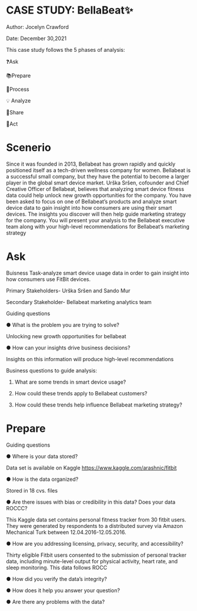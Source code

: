 # CASE STUDY: BellaBeat✨ 

Author: Jocelyn Crawford

Date: December 30,2021

This case study follows the 5 phases of analysis:

❓Ask 

📚Prepare

💾Process

💡 Analyze 

🔰Share 

🎨Act 

# Scenerio 
Since it was founded in 2013, Bellabeat has grown rapidly and quickly positioned itself as a tech-driven wellness company for women. Bellabeat is a successful small company, but they have the potential to become a larger player in the global smart device market. Urška Sršen, cofounder and Chief Creative Officer of Bellabeat, believes that analyzing smart
device fitness data could help unlock new growth opportunities for the company. You have been asked to focus on one of Bellabeat’s products and analyze smart device data to gain insight into how consumers are using their smart devices. The insights you discover will then help guide marketing strategy for the company. You will present your analysis to the Bellabeat executive team along with your high-level recommendations for Bellabeat’s marketing strategy


# Ask 
Buisness Task-analyze smart device usage data in order to gain insight into how consumers use FitBit devices. 

Primary Stakeholders- Urška Sršen and Sando Mur

Secondary Stakeholder- Bellabeat marketing analytics team 

Guiding questions

● What is the problem you are trying to solve?
 
 Unlocking new growth opportunities for bellabeat  

● How can your insights drive business decisions?

Insights on this information will produce high-level recommendations

Business questions to guide analysis:
1. What are some trends in smart device usage?

2. How could these trends apply to Bellabeat customers?

3. How could these trends help influence Bellabeat marketing strategy?


# Prepare 

 Guiding questions

● Where is your data stored?

Data set is available on Kaggle https://www.kaggle.com/arashnic/fitbit

● How is the data organized? 

Stored in 18 cvs. files 

● Are there issues with bias or credibility in this data? Does your data ROCCC?

This Kaggle data set contains personal fitness tracker from 30 fitbit users. They were generated by respondents to a distributed survey via Amazon Mechanical Turk between 12.04.2016-12.05.2016.

● How are you addressing licensing, privacy, security, and accessibility?

Thirty eligible Fitbit users consented to the submission of
personal tracker data, including minute-level output for physical activity, heart rate, and sleep monitoring. This data  follows ROCC 


● How did you verify the data’s integrity?


● How does it help you answer your question?


● Are there any problems with the data?

